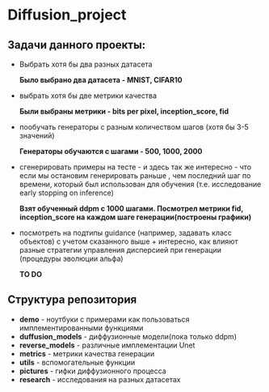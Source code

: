 # Diffusion_project


## Задачи данного проекты:

* Выбрать хотя бы два разных датасета 

    **Было выбрано два датасета - MNIST, CIFAR10**

* выбрать хотя бы две метрики качества 

    **Были выбраны метрики - bits per pixel, inception_score, fid** 

* пообучать генераторы с разным количеством шагов (хотя бы 3-5 значений)

    **Генераторы обучаются с шагами - 500, 1000, 2000**

* сгенерировать примеры на тесте - и здесь так же интересно - что если мы остановим генерировать раньше , чем последний шаг по времени, который был использован для обучения (т.е. исследование early stopping on inference) 

    **Взят обученный ddpm с 1000 шагами. Посмотрел метрики fid, inception_score на каждом шаге генерации(построены графики)** 

* посмотреть на подтипы guidance (например, задавать класс объектов) с учетом сказанного выше + интересно, как влияют разные стратегии управления дисперсией при генерации (процедуры эволюции альфа)

    **TO DO** 


## Структура репозитория 

* **demo** - ноутбуки с примерами как пользоваться имплементированными функциями
* **duffusion_models** - диффузионные модели(пока только ddpm)
* **reverse_models** - различные имплементации Unet
* **metrics** - метрики качества генерации
* **utils** - вспомогательные функции
* **pictures** - гифки диффузионного процесса
* **research** - исследования на разных датасетах